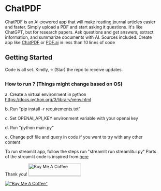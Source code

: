 # ChatPDF
ChatPDF is an AI-powered app that will make reading journal articles easier and faster. Simply upload a PDF and start asking it questions. It's like ChatGPT, but for research papers.
Ask questions and get answers, extract information, and summarize documents with AI. Sources included.
Create app like [ChatPDF](https://www.chatpdf.com/) or [PDF.ai](https://pdf.ai/) in less than 10 lines of code

## Getting Started
Code is all set. Kindly, ⭐ (Star) the repo to receive updates.

### How to run ? (Things might change based on OS)
a. Create a virtual environment in python https://docs.python.org/3/library/venv.html

b. Run "pip install -r requirements.txt"

c. Set OPENAI_API_KEY environment variable with your openai key

d. Run "python main.py"

e. Change pdf file and query in code if you want to try with any other content

To run streamlit app, follow the steps run "streamlit run streamlitui.py"
Parts of the streamlit code is inspired from [here](https://github.com/viniciusarruda/chatpdf)

Thank you!
<a href="https://www.buymeacoffee.com/gbraad" target="_blank"><img src="https://www.buymeacoffee.com/assets/img/custom_images/orange_img.png" alt="Buy Me A Coffee" style="height: 41px !important;width: 174px !important;box-shadow: 0px 3px 2px 0px rgba(190, 190, 190, 0.5) !important;-webkit-box-shadow: 0px 3px 2px 0px rgba(190, 190, 190, 0.5) !important;" ></a>

[!["Buy Me A Coffee"](https://www.buymeacoffee.com/assets/img/custom_images/orange_img.png)](https://www.buymeacoffee.com/gbraad)
